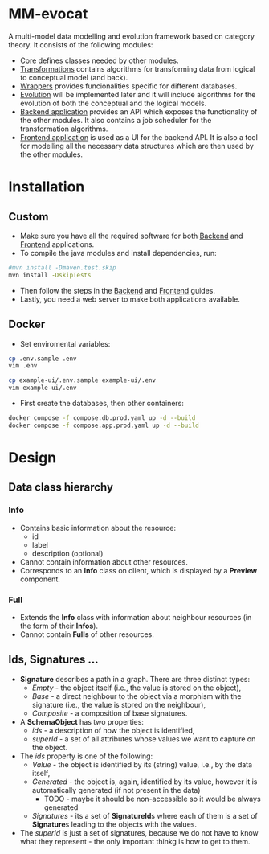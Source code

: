 # MM-evocat

A multi-model data modelling and evolution framework based on category theory. It consists of the following modules:
- [Core](./core/README.md) defines classes needed by other modules.
- [Transformations](./transformations/README.md) contains algorithms for transforming data from logical to conceptual model (and back).
- [Wrappers](./wrappers/README.md) provides funcionalities specific for different databases.
- [Evolution](./evolution/README.md) will be implemented later and it will include algorithms for the evolution of both the conceptual and the logical models.
- [Backend application](./server/README.md) provides an API which exposes the functionality of the other modules. It also contains a job scheduler for the transformation algorithms.
- [Frontend application](./example-ui//README.md) is used as a UI for the backend API. It is also a tool for modelling all the necessary data structures which are then used by the other modules.

# Installation

## Custom

- Make sure you have all the required software for both [Backend](./server/README.md#requirements) and [Frontend](./example-ui/README.md#configuration) applications.
- To compile the java modules and install dependencies, run:
```bash
#mvn install -Dmaven.test.skip
mvn install -DskipTests
```
- Then follow the steps in the [Backend](./server/README.md) and [Frontend](./example-ui/README.md) guides.
- Lastly, you need a web server to make both applications available.

## Docker

- Set enviromental variables:
```bash
cp .env.sample .env
vim .env

cp example-ui/.env.sample example-ui/.env
vim example-ui/.env
```

- First create the databases, then other containers:
```bash
docker compose -f compose.db.prod.yaml up -d --build
docker compose -f compose.app.prod.yaml up -d --build
```

# Design

## Data class hierarchy

### Info

- Contains basic information about the resource:
    - id
    - label
    - description (optional)
- Cannot contain information about other resources.
- Corresponds to an **Info** class on client, which is displayed by a **Preview** component.

### Full

- Extends the **Info** class with information about neighbour resources (in the form of their **Infos**).
- Cannot contain **Fulls** of other resources.

## Ids, Signatures ...

- **Signature** describes a path in a graph. There are three distinct types:
    - *Empty* - the object itself (i.e., the value is stored on the object),
    - *Base* - a direct neighbour to the object via a morphism with the signature (i.e., the value is stored on the neighbour),
    - *Composite* - a composition of base signatures.
- A **SchemaObject** has two properties:
    - *ids* - a description of how the object is identified,
    - *superId* - a set of all attributes whose values we want to capture on the object.
- The *ids* property is one of the following:
    - *Value* - the object is identified by its (string) value, i.e., by the data itself,
    - *Generated* - the object is, again, identified by its value, however it is automatically generated (if not present in the data)
        - TODO - maybe it should be non-accessible so it would be always generated
    - *Signatures* - its a set of **SignatureId**s where each of them is a set of **Signature**s leading to the objects with the values.
- The *superId* is just a set of signatures, because we do not have to know what they represent - the only important thinkg is how to get to them.
